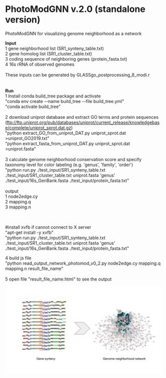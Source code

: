 # PhotoModGNN v.2.0 (standalone version)
PhotoModGNN for visualizing genome neighborhood as a network

<B>Input</B><br>
1 gene neighborhood list (SR1_synteny_table.txt)<br>
2 gene homolog list (SR1_cluster_table.txt)<br>
3 coding sequence of neighboring genes (protein_fasta.txt)<br>
4 16s rRNA of observed genomes<br>
<br>
These inputs can be generated by GLASSgo_postprocessing_8_modi.r<br>
<br>
<br>
<B>Run</B><br>
1 Install conda build_tree package and activate<br>
  "conda env create --name build_tree --file build_tree.yml"<br>
  "conda activate build_tree"<br>
  <br>
2 download uniprot database and extract GO terms and protein sequences (ftp://ftp.uniprot.org/pub/databases/uniprot/current_release/knowledgebase/complete/uniprot_sprot.dat.gz) <br>
  "python extract_GO_from_uniprot_DAT.py uniprot_sprot.dat >uniprot_GO2019.txt"<br>
  "python extract_fasta_from_uniprot_DAT.py uniprot_sprot.dat >uniprot.fasta"<br>
<br>
3 calculate genome neighborhood conservation score and specify taxonomy level for color labeling (e.g. 'genus', 'family', 'order')<br>
  "python run.py ./test_input/SR1_synteny_table.txt ./test_input/SR1_cluster_table.txt uniprot.fasta 'genus' ./test_input/16s_GenBank.fasta ./test_input/protein_fasta.txt"<br>
  <br>
  output<br>
  1 node2edge.cy <br>
  2 mapping.q <br>
  3 mapping.n<br>
  <br>
  <br>
  
  #install xvfb if cannot connect to X server<br>
  "apt-get install -y xvfb"<br>
  "python run.py ./test_input/SR1_synteny_table.txt ./test_input/SR1_cluster_table.txt uniprot.fasta 'genus' ./test_input/16s_GenBank.fasta ./test_input/protein_fasta.txt"<br>
  
4 build js file<br>
  "python read_output_network_photomod_v0_2.py node2edge.cy mapping.q mapping.n result_file_name"<br>
  <br>
5 open file "result_file_name.html" to see the output<br>

![Screenshot](https://github.com/asangphukieo/PhotoModGNN/blob/master/slid_pic.svg)

